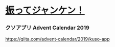 # [振ってジャンケン！](https://okmr-d.github.io/shake-janken/)

### クソアプリ Advent Calendar 2019
https://qiita.com/advent-calendar/2019/kuso-app

